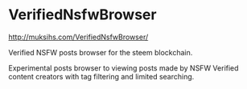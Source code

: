 # VerifiedNsfwBrowser

http://muksihs.com/VerifiedNsfwBrowser/

Verified NSFW posts browser for the steem blockchain.

Experimental posts browser to viewing posts made by NSFW Verified content creators with tag filtering and limited searching.

